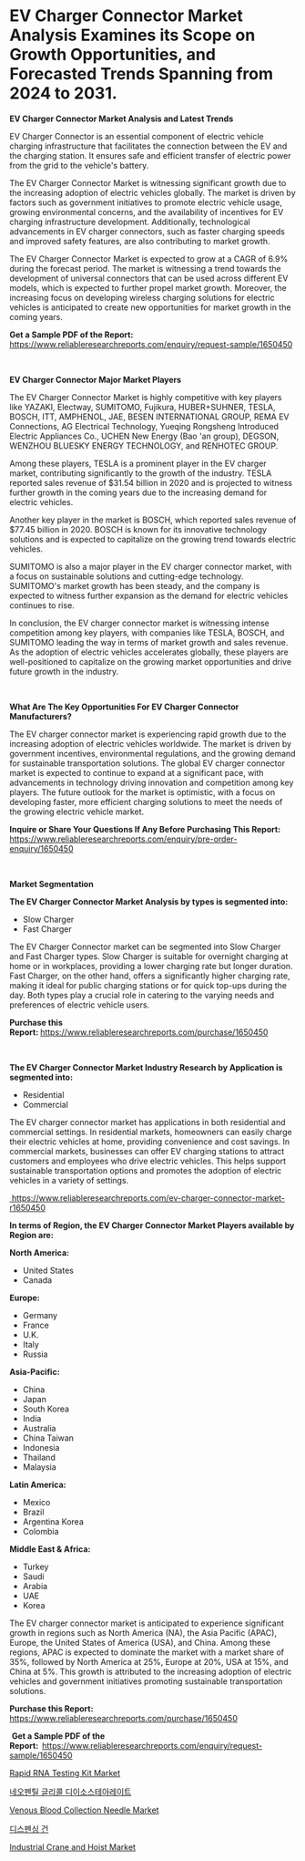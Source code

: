 <p><h1>EV Charger Connector Market Analysis Examines its Scope on Growth Opportunities, and Forecasted Trends Spanning from 2024 to 2031.</h1></p><p><strong>EV Charger Connector Market Analysis and Latest Trends</strong></p>
<p><p>EV Charger Connector is an essential component of electric vehicle charging infrastructure that facilitates the connection between the EV and the charging station. It ensures safe and efficient transfer of electric power from the grid to the vehicle's battery.</p><p>The EV Charger Connector Market is witnessing significant growth due to the increasing adoption of electric vehicles globally. The market is driven by factors such as government initiatives to promote electric vehicle usage, growing environmental concerns, and the availability of incentives for EV charging infrastructure development. Additionally, technological advancements in EV charger connectors, such as faster charging speeds and improved safety features, are also contributing to market growth.</p><p>The EV Charger Connector Market is expected to grow at a CAGR of 6.9% during the forecast period. The market is witnessing a trend towards the development of universal connectors that can be used across different EV models, which is expected to further propel market growth. Moreover, the increasing focus on developing wireless charging solutions for electric vehicles is anticipated to create new opportunities for market growth in the coming years.</p></p>
<p><strong>Get a Sample PDF of the Report:&nbsp;</strong> <a href="https://www.reliableresearchreports.com/enquiry/request-sample/1650450">https://www.reliableresearchreports.com/enquiry/request-sample/1650450</a></p>
<p>&nbsp;</p>
<p><strong>EV Charger Connector Major Market Players</strong></p>
<p><p>The EV Charger Connector Market is highly competitive with key players like YAZAKI, Electway, SUMITOMO, Fujikura, HUBER+SUHNER, TESLA, BOSCH, ITT, AMPHENOL, JAE, BESEN INTERNATIONAL GROUP, REMA EV Connections, AG Electrical Technology, Yueqing Rongsheng Introduced Electric Appliances Co., UCHEN New Energy (Bao 'an group), DEGSON, WENZHOU BLUESKY ENERGY TECHNOLOGY, and RENHOTEC GROUP.</p><p>Among these players, TESLA is a prominent player in the EV charger market, contributing significantly to the growth of the industry. TESLA reported sales revenue of $31.54 billion in 2020 and is projected to witness further growth in the coming years due to the increasing demand for electric vehicles.</p><p>Another key player in the market is BOSCH, which reported sales revenue of $77.45 billion in 2020. BOSCH is known for its innovative technology solutions and is expected to capitalize on the growing trend towards electric vehicles.</p><p>SUMITOMO is also a major player in the EV charger connector market, with a focus on sustainable solutions and cutting-edge technology. SUMITOMO's market growth has been steady, and the company is expected to witness further expansion as the demand for electric vehicles continues to rise.</p><p>In conclusion, the EV charger connector market is witnessing intense competition among key players, with companies like TESLA, BOSCH, and SUMITOMO leading the way in terms of market growth and sales revenue. As the adoption of electric vehicles accelerates globally, these players are well-positioned to capitalize on the growing market opportunities and drive future growth in the industry.</p></p>
<p>&nbsp;</p>
<p><strong>What Are The Key Opportunities For EV Charger Connector Manufacturers?</strong></p>
<p><p>The EV charger connector market is experiencing rapid growth due to the increasing adoption of electric vehicles worldwide. The market is driven by government incentives, environmental regulations, and the growing demand for sustainable transportation solutions. The global EV charger connector market is expected to continue to expand at a significant pace, with advancements in technology driving innovation and competition among key players. The future outlook for the market is optimistic, with a focus on developing faster, more efficient charging solutions to meet the needs of the growing electric vehicle market.</p></p>
<p><strong>Inquire or Share Your Questions If Any Before Purchasing This Report:</strong> <a href="https://www.reliableresearchreports.com/enquiry/pre-order-enquiry/1650450">https://www.reliableresearchreports.com/enquiry/pre-order-enquiry/1650450</a></p>
<p>&nbsp;</p>
<p><strong>Market Segmentation</strong></p>
<p><strong>The EV Charger Connector Market Analysis by types is segmented into:</strong></p>
<p><ul><li>Slow Charger</li><li>Fast Charger</li></ul></p>
<p><p>The EV Charger Connector market can be segmented into Slow Charger and Fast Charger types. Slow Charger is suitable for overnight charging at home or in workplaces, providing a lower charging rate but longer duration. Fast Charger, on the other hand, offers a significantly higher charging rate, making it ideal for public charging stations or for quick top-ups during the day. Both types play a crucial role in catering to the varying needs and preferences of electric vehicle users.</p></p>
<p><strong>Purchase this Report:&nbsp;</strong><a href="https://www.reliableresearchreports.com/purchase/1650450">https://www.reliableresearchreports.com/purchase/1650450</a></p>
<p>&nbsp;</p>
<p><strong>The EV Charger Connector Market Industry Research by Application is segmented into:</strong></p>
<p><ul><li>Residential</li><li>Commercial</li></ul></p>
<p><p>The EV charger connector market has applications in both residential and commercial settings. In residential markets, homeowners can easily charge their electric vehicles at home, providing convenience and cost savings. In commercial markets, businesses can offer EV charging stations to attract customers and employees who drive electric vehicles. This helps support sustainable transportation options and promotes the adoption of electric vehicles in a variety of settings.</p></p>
<p><a href="https://www.reliableresearchreports.com/ev-charger-connector-market-r1650450">&nbsp;https://www.reliableresearchreports.com/ev-charger-connector-market-r1650450</a></p>
<p><strong>In terms of Region, the EV Charger Connector Market Players available by Region are:</strong></p>
<p>
    <p> <strong> North America: </strong>
        <ul>
            <li>United States</li>
            <li>Canada</li>
        </ul>
        </p> 
    <p> <strong> Europe: </strong>
        <ul>
            <li>Germany</li>
            <li>France</li>
            <li>U.K.</li>
            <li>Italy</li>
            <li>Russia</li>
        </ul>
        </p> 
    <p> <strong> Asia-Pacific: </strong>
        <ul>
            <li>China</li>
            <li>Japan</li>
            <li>South Korea</li>
            <li>India</li>
            <li>Australia</li>
            <li>China Taiwan</li>
            <li>Indonesia</li>
            <li>Thailand</li>
            <li>Malaysia</li>
        </ul>
        </p> 
    <p> <strong> Latin America: </strong>
        <ul>
            <li>Mexico</li>
            <li>Brazil</li>
            <li>Argentina Korea</li>
            <li>Colombia</li>
        </ul>
        </p> 
    <p> <strong> Middle East & Africa: </strong>
        <ul>
            <li>Turkey</li>
            <li>Saudi</li>
            <li>Arabia</li>
            <li>UAE</li>
            <li>Korea</li>
        </ul>
    </p>
    </p>
<p><p>The EV charger connector market is anticipated to experience significant growth in regions such as North America (NA), the Asia Pacific (APAC), Europe, the United States of America (USA), and China. Among these regions, APAC is expected to dominate the market with a market share of 35%, followed by North America at 25%, Europe at 20%, USA at 15%, and China at 5%. This growth is attributed to the increasing adoption of electric vehicles and government initiatives promoting sustainable transportation solutions.</p></p>
<p><strong>Purchase this Report: </strong><a href="https://www.reliableresearchreports.com/purchase/1650450">https://www.reliableresearchreports.com/purchase/1650450</a></p>
<p>&nbsp;<strong>Get a Sample PDF of the Report:&nbsp;&nbsp;</strong><a href="https://www.reliableresearchreports.com/enquiry/request-sample/1650450">https://www.reliableresearchreports.com/enquiry/request-sample/1650450</a></p>
<p><strong></strong></p>
<p><p><a href="https://www.linkedin.com/pulse/rapid-rna-testing-kit-market-insight-trends-growth-forecasted-wm7re?trackingId=WQvFl5oYRybkREoER04avA%3D%3D">Rapid RNA Testing Kit Market</a></p><p><a href="https://medium.com/@darrickdibbert2022/%EB%84%A4%EC%98%A4%ED%8E%9C%ED%8B%B8-%EA%B8%80%EB%A6%AC%EC%BD%9C-%EB%8B%A4%EC%9D%B4%EC%9D%B4%EC%86%8C%EC%8A%A4%ED%85%8C%EC%95%84%EB%A0%88%EC%9D%B4%ED%8A%B8-%EC%8B%9C%EC%9E%A5-%EC%A0%84%EB%A7%9D-%EC%82%B0%EC%97%85-%EA%B0%9C%EC%9A%94-%EB%B0%8F-%EC%98%88%EC%B8%A1-2024%EB%85%84%EB%B6%80%ED%84%B0-2031%EB%85%84%EA%B9%8C%EC%A7%80-fc53936462ab">네오펜틸 글리콜 디이소스테아레이트</a></p><p><a href="https://www.linkedin.com/pulse/venous-blood-collection-needle-market-furnishes-information-djq8e?trackingId=%2F3YgvneqC0A2WRKhkZVn5Q%3D%3D">Venous Blood Collection Needle Market</a></p><p><a href="https://medium.com/@anvil67678789/%EB%AC%B4%EA%B8%B0-%ED%8C%90%EB%A7%A4-%EC%8B%9C%EC%9E%A5-%EA%B7%9C%EB%AA%A8%EB%8A%94-%EC%84%B8%EA%B3%84-%EC%82%B0%EC%97%85%EC%97%90%EC%84%9C-%EC%B5%9C%EA%B3%A0%EC%9D%98-%EB%A7%88%EC%BC%80%ED%8C%85-%EC%B1%84%EB%84%90%EC%9D%84-%EB%82%98%ED%83%80%EB%83%85%EB%8B%88%EB%8B%A4-1ebf20401c65">디스펜싱 건</a></p><p><a href="https://github.com/lbird53714/Market-Research-Report-List-4/blob/main/industrial-crane-and-hoist-market.md">Industrial Crane and Hoist Market</a></p></p>